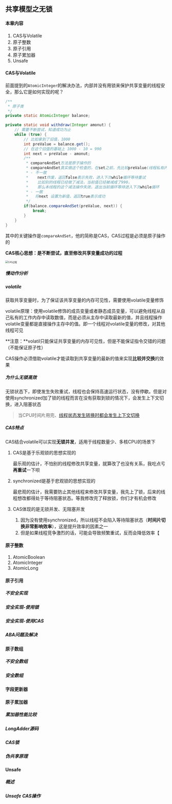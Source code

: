 ## 共享模型之无锁

#### 本章内容

1. CAS与Volatile
2. 原子整数
3. 原子引用
4. 原子累加器
5. Unsafe

#### CAS与Volatile

前面提到的`AtomicInteger`的解决办法，内部并没有用锁来保护共享变量的线程安全，那么它是如何实现的呢？

```java
/**
 * 原子类
 */
private static AtomicInteger balance;

private static void withdraw(Integer amonut) {
    // 需要不断尝试，知道成功为止
    while (true) {
        // 比如拿到了旧值，1000
        int preValue = balance.get();
        // 在这个旧值的基础上 1000 - 10 = 990
        int next = preValue - amonut;
        /**
         * compareAndSet方法是原子操作的
         * compareAndSet真实做这个检查的，在set之前，先比较preValue(线程私有内存的值) 和当前值(主存中的值)是否一致
         * - 不一致
         *    next作废，返回false表示失败，进入下次while循环等待重试
         *    比如别的线程已经做了减法，当前值已经被减成了990，
         *    那么本线程的这个减法操作失效，退出当前循环等待进入下次while循环
         * - 一致
         *   将next 设置为新值，返回true表示成功
         */
        if(balance.compareAndSet(preValue, next)) {
            break;
        }
    }
}
```

其中的关键操作是`compareAndSet`，他的简称是CAS，CAS过程是必须是原子操作的

**CAS核心思想：是不断尝试，直至修改共享变量成功的过程**

<img src="https://cdn.jsdelivr.net/gh/Andre235/-community@master/src/CAS过程.2759ohld4ev4.png" alt="CAS过程" style="zoom:50%;" />

##### 慢动作分析

##### volatile

获取共享变量时，为了保证该共享变量的内存可见性，需要使用volatile变量修饰

volatile原理：使用volatile修饰的成员变量或者静态成员变量，可以避免线程从自己私有的工作内存中读取数值，而是必须从主存中读取最新的值，并且线程操作volatile变量都是直接操作主存中的值。即一个线程对volatile变量的修改，对其他线程可见

**注意：**volatil只能保证共享变量的内存可见性，但是不能保证指令交错的问题（不能保证原子性）

CAS操作必须借助volatile才能读取到共享变量的最新的值来实现**比较并交换**的效果

##### 为什么无锁高效

无锁状态下，即使发生失败重试，线程也会保持高速运行状态，没有停歇。但是对使用synchronized加了锁的线程而言在没有获取到锁的情况下，会发生上下文切换，进入阻塞状态

> 当CPU时间片用完、[线程状态发生转换时都会发生上下文切换]()

##### CAS特点

CAS结合volatile可以实现**无锁并发**，适用于线程数量少、多核CPU的场景下

1. CAS是基于乐观锁的思想实现的

   最乐观的估计，不怕别的线程修改共享变量，就算改了也没有关系，我吃点亏**再重试**一下呗

2. synchronized是基于悲观锁的思想实现的

   最悲观的估计，我需要防止其他线程来修改共享变量，我先上了锁，后来的线程想改都得处于等待阻塞状态。等我修改完了释放锁，你们才有机会修改

3. CAS体现的是无锁并发、无阻塞并发

   1. 因为没有使用synchronized，所以线程不会陷入等待阻塞状态（**时间片切换非常影响效率**），这是提升效率的因素之一
   2. 但是如果线程竞争激烈的话，可能会导致频繁重试，反而会降低效率【

#### 原子整数

1. AtomicBoolean
2. AtomicInteger
3. AtomicLong

#### 原子引用

##### 不安全实现

##### 安全实现-使用锁

##### 安全实现-使用CAS

##### ABA问题及解决

#### 原子数组

##### 不安全数组

##### 安全数组

#### 字段更新器

#### 原子累加器

##### 累加器性能比较

##### LongAdder源码

##### CAS锁

##### 伪共享原理

#### Unsafe

##### 概述

##### Unsafe CAS操作



